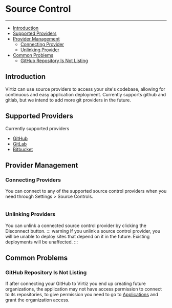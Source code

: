 # Source Control

---

- [Introduction](#introduction)
- [Supported Providers](#supported-providers)
- [Provider Management](#provider-management)
  - [Connecting Provider](#connecting-providers)
  - [Unlinking Provider](#unlinking-providers)
- [Common Problems](#common-problems)
  - [GitHub Repository Is Not Listing](#github-repository-is-not-listing)

## Introduction

Virtiz can use source providers to access your site's codebase, allowing for continuous and easy application deployment. Currently supports github and gitlab, but we intend to add more git providers in the future.

## Supported Providers

Currently supported providers

- [GitHub](https://github.com)
- [GitLab](https://gitlab.com)
- [Bitbucket](https://bitbucket.com)

## Provider Management

### Connecting Providers

You can connect to any of the supported source control providers when you need through Settings > Source Controls.

<img :src="$withBase('/assets/img/docs/setting-source-control.png')"  width="350">

### Unlinking Providers

You can unlink a connected source control provider by clicking the Disconnect button.
::: warning
If you unlink a source control provider, you will be unable to deploy sites that depend on it in the future. Existing deployments will be unaffected.
:::

## Common Problems

### GitHub Repository Is Not Listing

If after connecting your GitHub to Virtiz you end up creating future organizations, 
the application may not have access permission to connect to its repositories, to give permission you need to go to [Applications](https://github.com/settings/connections/applications/de1ff91925f0a5fd5c19)
and grant the organization access.
